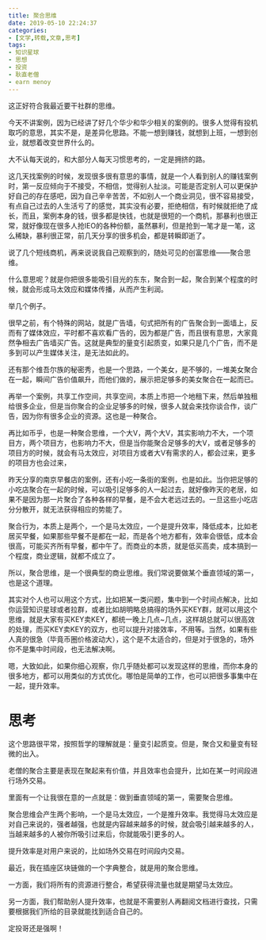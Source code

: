 ```yaml
---
title: 聚合思维
date: 2019-05-10 22:24:37
categories:
- [文学,转载,文章,思考]
tags:
- 知识星球
- 思想
- 投资
- 耿直老僧
- earn menoy
---
```

这正好符合我最近要干社群的思维。

<!-- more -->

今天不讲案例，因为已经讲了好几个华少和华少相关的案例的。很多人觉得有投机取巧的意思，其实不是，是差异化思路。不能一想到赚钱，就想到上班，一想到创业，就想着改变世界什么的。

大不认每天说的，和大部分人每天习惯思考的，一定是拥挤的路。

这几天找案例的时候，发现很多很有意思的事情，就是一个人看到别人的赚钱案例时，第一反应倾向于不接受，不相信，觉得别人扯淡。可能是否定别人可以更保护好自己的存在感吧，因为自己辛辛苦苦，不如别人一个商业洞见，很不容易接受，有点自己过去的人生活亏了的感觉，其实没有必要，拒绝相信，有时候就拒绝了成长，而且，案例本身的钱，很多都是快钱，也就是很短的一个商机，那暴利也很正常，就好像现在很多人抢IEO的各种份额，虽然暴利，但是抢到一笔才是一笔，这么稀缺，暴利很正常，前几天分享的很多机会，都是转瞬即逝了。

说了几个短线商机，再来说说我自己观察到的，随处可见的创富思维——聚合思维。

什么意思呢？就是你把很多能吸引目光的东东，聚合到一起，聚合到某个程度的时候，就会形成马太效应和媒体传播，从而产生利润。

举几个例子。

很早之前，有个特殊的网站，就是广告墙，句式把所有的广告聚合到一面墙上，反而有了媒体效应，平时都不喜欢看广告的，因为都是广告，而且很有意思，大家竟然争相去广告墙买广告。这就是典型的量变引起质变，如果只是几个广告，而不是多到可以产生媒体关注，是无法如此的。

还有那个维吾尔族的秘密秀，也是一个思路，一个美女，是不够的，一堆美女聚合在一起，瞬间广告价值飙升，而他们做的，展示把足够多的美女聚合在一起而已。

再举一个案例，共享工作空间，共享空间，本质上市把一个地租下来，然后单独租给很多企业，但是当你聚合的企业足够多的时候，很多人就会来找你谈合作，谈广告，因为你有很多企业的资源。这也是一种聚合。

再比如币乎，也是一种聚合思维，一个大V，两个大V，其实影响力不大，一个项目方，两个项目方，也影响力不大，但是当你能聚合足够多的大V，或者足够多的项目方的时候，就会有马太效应，对项目方或者大V有需求的人，都会过来，更多的项目方也会过来，

昨天分享的南京早餐店的案例，还有小吃一条街的案例，也是如此。当你把足够的小吃店聚合在一起的时候，可以吸引足够多的人一起过去，就好像昨天的老居，如果不是因为那一片聚合了各种各样的早餐，是不会大老远过去的。一旦这些小吃店分分散开，就无法获得相应的势能了。

聚合行为，本质上是两个，一个是马太效应，一个是提升效率，降低成本，比如老居买早餐，如果那些早餐不是都在一起，而是各个地方都有，效率会很低，成本会很高，可能买齐所有早餐，都中午了。而商业的本质，就是低买高卖，成本搞到一个程度，商业逻辑，就都不成立了。

所以，聚合思维，是一个很典型的商业思维。我们常说要做某个垂直领域的第一，也是这个道理。

其实对个人也可以用这个方式，比如把某一类问题，集中到一个时间点解决，比如你运营知识星球或者拉群，或者比如胡明略总搞得的场外买KEY群，就可以用这个思维，就是大家有买KEY卖KEY，都统一晚上几点~几点，这样胡总就可以很高效的处理，而买KEY卖KEY的双方，也可以提升对接效率，不用等。当然，如果有些人真的很急（毕竟币圈价格波动大），这个是不太适合的，但是对于很急的，场外你不是集中时间段，也无法解决啊。

嗯，大致如此，如果你细心观察，你几乎随处都可以发现这样的思维，而你本身的很多地方，都可以用类似的方式优化。哪怕是简单的工作，也可以把很多事集中在一起，提升效率。

# 思考

这个思路很平常，按照哲学的理解就是：量变引起质变。但是，聚合又和量变有轻微的出入。

老僧的聚合主要是表现在聚起来有价值，并且效率也会提升，比如在某一时间段进行场外交易。

里面有一个让我很在意的一点就是：做到垂直领域的第一，需要聚合思维。

聚合思维会产生两个影响，一个是马太效应，一个是推升效率。我觉得马太效应是对自己来说的，强者越强，也就是内容越来越多的时候，就会吸引越来越多的人，当越来越多的人被你所吸引过来后，你就能吸引更多的人。

提升效率是对用户来说的，比如场外交易在时间段内交易。

最近，我在插座区块链做的一个字典整合，就是用的聚合思维。

一方面，我们将所有的资源进行整合，希望获得流量也就是期望马太效应。

另一方面，我们帮助别人提升效率，也就是不需要别人再翻阅文档进行查找，只需要根据我们所给的目录就能找到适合自己的。

定投哥还是强啊！




